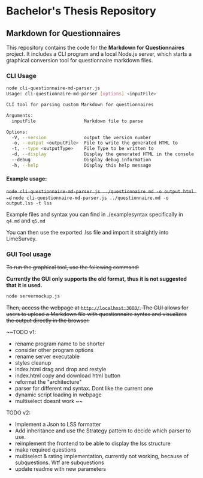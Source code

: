 # Bachelor's Thesis Repository

## Markdown for Questionnaires

This repository contains the code for the **Markdown for Questionnaires** project. It includes a CLI program and a local Node.js server, which starts a graphical conversion tool for questionnaire markdown files.

### CLI Usage

```bash
node cli-questionnaire-md-parser.js
Usage: cli-questionnaire-md-parser [options] <inputFile>

CLI tool for parsing custom Markdown for questionnaires

Arguments:
  inputFile                  Markdown file to parse

Options:
  -V, --version              output the version number
  -o, --output <outputFile>  File to write the generated HTML to
  -t, --type <outputType>    File Type to be written to
  -d, --display              Display the generated HTML in the console
  --debug                    Display debug information
  -h, --help                 Display this help message
```

#### Example usage:

~~`node cli-questionnaire-md-parser.js ../questionnaire.md -o output.html -d`~~
`node cli-questionnaire-md-parser.js ../questionnaire.md -o output.lss -t lss`

Example files and syntax you can find in ./examplesyntax specifically in `q4.md` and `q5.md`

You can then use the exported .lss file and import it straightly into LimeSurvey.

### GUI Tool usage

~~To run the graphical tool, use the following command:~~

**Currently the GUI only supports the old format, thus it is not suggested that it is used.**

```bash
node servermockup.js
```

~~Then, access the webpage at `http://localhost:3000/`. The GUI allows for users to upload a Markdown file with questionnaire syntax and visualizes the output directly in the browser.~~

~~TODO v1:

-   rename program name to be shorter
-   consider other program options
-   rename server executable
-   styles cleanup
-   index.html drag and drop and restyle
-   index.html copy and download html button
-   reformat the "architecture"
-   parser for different md syntax. Dont like the current one
-   dynamic script loading in webpage
-   multiselect doesnt work
    ~~

TODO v2:

-   Implement a Json to LSS formatter
-   Add inheritance and use the Strategy pattern to decide which parser to use.
-   reimplement the frontend to be able to display the lss structure
-   make required questions
-   multiselect & rating implementation, currently not working, because of subquestions. Wtf are subquestions
-   update readme with new parameters
